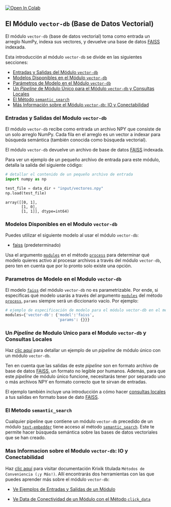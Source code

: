 <a href="https://colab.research.google.com/github/krixik-ai/krixik-docs/blob/main/docs/modules/database_modules/vector-db_module.ipynb" target="_parent"><img src="https://colab.research.google.com/assets/colab-badge.svg" alt="Open In Colab"/></a>

## El Módulo `vector-db` (Base de Datos Vectorial)

El módulo `vector-db` (base de datos vectorial) toma como entrada un arreglo NumPy, indexa sus vectores, y devuelve una base de datos [FAISS](https://github.com/facebookresearch/faiss) indexada.

Esta introducción al módulo `vector-db` se divide en las siguientes secciones:

- [Entradas y Salidas del Módulo `vector-db`](#entradas-y-salidas-del-modulo-vector-db)
- [Modelos Disponibles en el Módulo `vector-db`](#modelos-disponibles-en-el-modulo-vector-db)
- [Parámetros de Modelo en el Módulo `vector-db`](#parametros-de-modelo-en-el-modulo-vector-db)
- [Un *Pipeline* de Módulo Único para el Módulo `vector-db` y Consultas Locales](#un-pipeline-de-modulo-unico-para-el-modulo-vector-db-y-consultas-locales)
- [El Método `semantic_search`](#el-metodo-semantic_search)
- [Más Información sobre el Módulo `vector-db`: IO y Conectabilidad](#mas-informacion-sobre-el-modulo-vector-db-io-y-conectabilidad)

### Entradas y Salidas del Modulo `vector-db`

El módulo `vector-db` recibe como entrada un archivo NPY que consiste de un solo arreglo NumPy. Cada fila en el arreglo es un vector a indexar para búsqueda semántica (también conocida como búsqueda vectorial).

El módulo `vector-db` devuelve un archivo de base de datos [FAISS](https://github.com/facebookresearch/faiss) indexada.

Para ver un ejemplo de un pequeño archivo de entrada para este módulo, detalla la salida del siguiente código:


```python
# detallar el contenido de un pequeño archivo de entrada
import numpy as np

test_file = data_dir + "input/vectores.npy"
np.load(test_file)
```




    array([[0, 1],
           [1, 0],
           [1, 1]], dtype=int64)



### Modelos Disponibles en el Modulo `vector-db`

Puedes utilizar el siguiente modelo al usar el módulo `vector-db`:

- [faiss](https://github.com/facebookresearch/faiss) (predeterminado)

Usa el argumento [`modules`](../../sistema/parametros_y_procesar_archivos_a_traves_de_pipelines/metodo_process_procesar.md#seleccion-de-modelo-por-medio-del-argumento-modules) en el método [`process`](../../sistema/parametros_y_procesar_archivos_a_traves_de_pipelines/metodo_process_procesar.md) para determinar qué modelo quieres activo al procesar archivos a través del módulo `vector-db`, pero ten en cuenta que por lo pronto solo existe una opción.

### Parametros de Modelo en el Modulo `vector-db`

El modelo [`faiss`](https://github.com/facebookresearch/faiss) del módulo `vector-db` no es parametrizable. Por ende, si especificas qué modelo usarás a través del argumento [`modules`](../../sistema/parametros_y_procesar_archivos_a_traves_de_pipelines/metodo_process_procesar.md#seleccion-de-modelo-por-medio-del-argumento-modules) del método [`process`](../../sistema/parametros_y_procesar_archivos_a_traves_de_pipelines/metodo_process_procesar.md), `params` siempre será un diccionario vacío. Por ejemplo:

```python
# ejemplo de especificación de modelo para el módulo vector-db en el método process
modules={'vector-db': {'model':'faiss',
                       'params': {}}}
```

### Un *Pipeline* de Modulo Unico para el Modulo `vector-db` y Consultas Locales

Haz [clic aquí](../../ejemplos/ejemplos_pipelines_modulo_unico/unico_vector-db_base_de_datos_vectorial.md) para detallar un ejemplo de un *pipeline* de módulo único con un módulo `vector-db`.

Ten en cuenta que las salidas de este *pipeline* son en formato archivo de base de datos [FAISS](https://github.com/facebookresearch/faiss), un formato no legible por humanos. Además, para que este *pipeline* de módulo único funcione, necesitarás tener por separado uno o más archivos NPY en formato correcto que te sirvan de entradas.

El ejemplo también incluye una introducción a cómo hacer [consultas locales](../../ejemplos/ejemplos_pipelines_modulo_unico/unico_vector-db_base_de_datos_vectorial.md#consulta-bases-de-datos-de-salida-localmente) a tus salidas en formato base de dato [FAISS](https://github.com/facebookresearch/faiss).

### El Metodo `semantic_search`

Cualquier pipeline que contiene un módulo `vector-db` precedido de un módulo [`text-embedder`](../modulos_ia/modulo_text-embedder_encaje_lexico.md) tiene acceso al método [`semantic_search`](../../sistema/metodos_de_busqueda/metodo_semantic_search_busqueda_semantica.md). Este te permite hacer búsqueda semántica sobre las bases de datos vectoriales que se han creado.

### Mas Informacion sobre el Modulo `vector-db`: IO y Conectabilidad

Haz [clic aquí](../../sistema/metodos_de_conveniencia/metodos_de_conveniencia.md) para visitar documentación Krixik titulada `Métodos de Conveniencia (¡y Más!)`. Allí encontrarás dos herramientas con las que puedes aprender más sobre el módulo `vector-db`: 

- [Ve Ejemplos de Entradas y Salidas de un Módulo](../../sistema/metodos_de_conveniencia/metodos_de_conveniencia.md#ve-ejemplos-de-entradas-y-salidas-de-un-modulo)

- [Ve Data de Conectividad de un Módulo con el Método `click_data`](../../sistema/metodos_de_conveniencia/metodos_de_conveniencia.md#ve-data-de-conectividad-de-un-modulo-con-el-metodo-click_data)
